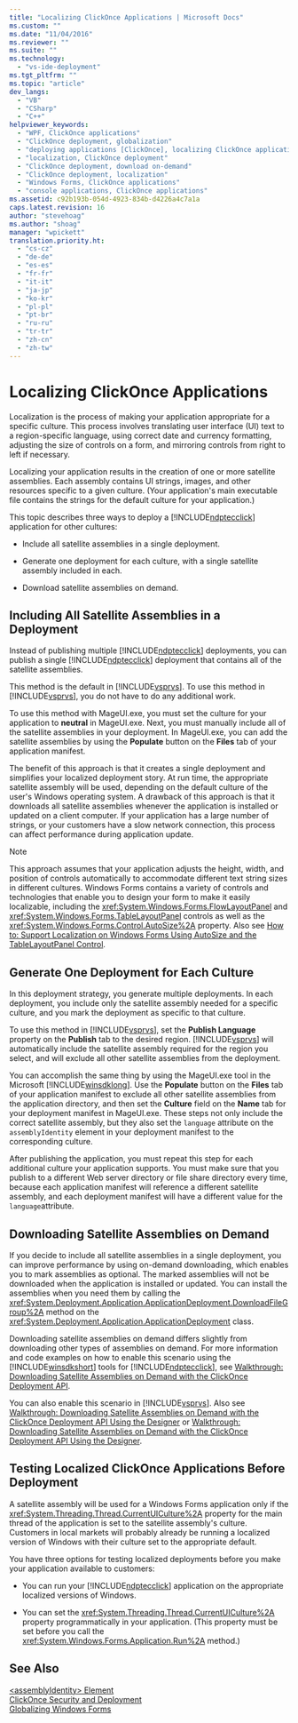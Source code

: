 ```yaml
---
title: "Localizing ClickOnce Applications | Microsoft Docs"
ms.custom: ""
ms.date: "11/04/2016"
ms.reviewer: ""
ms.suite: ""
ms.technology: 
  - "vs-ide-deployment"
ms.tgt_pltfrm: ""
ms.topic: "article"
dev_langs: 
  - "VB"
  - "CSharp"
  - "C++"
helpviewer_keywords: 
  - "WPF, ClickOnce applications"
  - "ClickOnce deployment, globalization"
  - "deploying applications [ClickOnce], localizing ClickOnce applications"
  - "localization, ClickOnce deployment"
  - "ClickOnce deployment, download on-demand"
  - "ClickOnce deployment, localization"
  - "Windows Forms, ClickOnce applications"
  - "console applications, ClickOnce applications"
ms.assetid: c92b193b-054d-4923-834b-d4226a4c7a1a
caps.latest.revision: 16
author: "stevehoag"
ms.author: "shoag"
manager: "wpickett"
translation.priority.ht: 
  - "cs-cz"
  - "de-de"
  - "es-es"
  - "fr-fr"
  - "it-it"
  - "ja-jp"
  - "ko-kr"
  - "pl-pl"
  - "pt-br"
  - "ru-ru"
  - "tr-tr"
  - "zh-cn"
  - "zh-tw"
---
```

# Localizing ClickOnce Applications
Localization is the process of making your application appropriate for a specific culture. This process involves translating user interface (UI) text to a region-specific language, using correct date and currency formatting, adjusting the size of controls on a form, and mirroring controls from right to left if necessary.  
  
 Localizing your application results in the creation of one or more satellite assemblies. Each assembly contains UI strings, images, and other resources specific to a given culture. (Your application's main executable file contains the strings for the default culture for your application.)  
  
 This topic describes three ways to deploy a [!INCLUDE[ndptecclick](../deployment/includes/ndptecclick_md.md)] application for other cultures:  
  
-   Include all satellite assemblies in a single deployment.  
  
-   Generate one deployment for each culture, with a single satellite assembly included in each.  
  
-   Download satellite assemblies on demand.  
  
## Including All Satellite Assemblies in a Deployment  
 Instead of publishing multiple [!INCLUDE[ndptecclick](../deployment/includes/ndptecclick_md.md)] deployments, you can publish a single [!INCLUDE[ndptecclick](../deployment/includes/ndptecclick_md.md)] deployment that contains all of the satellite assemblies.  
  
 This method is the default in [!INCLUDE[vsprvs](../code-quality/includes/vsprvs_md.md)]. To use this method in [!INCLUDE[vsprvs](../code-quality/includes/vsprvs_md.md)], you do not have to do any additional work.  
  
 To use this method with MageUI.exe, you must set the culture for your application to **neutral** in MageUI.exe. Next, you must manually include all of the satellite assemblies in your deployment. In MageUI.exe, you can add the satellite assemblies by using the **Populate** button on the **Files** tab of your application manifest.  
  
 The benefit of this approach is that it creates a single deployment and simplifies your localized deployment story. At run time, the appropriate satellite assembly will be used, depending on the default culture of the user's Windows operating system. A drawback of this approach is that it downloads all satellite assemblies whenever the application is installed or updated on a client computer. If your application has a large number of strings, or your customers have a slow network connection, this process can affect performance during application update.  
  
> [!NOTE]
>  This approach assumes that your application adjusts the height, width, and position of controls automatically to accommodate different text string sizes in different cultures. Windows Forms contains a variety of controls and technologies that enable you to design your form to make it easily localizable, including the <xref:System.Windows.Forms.FlowLayoutPanel> and <xref:System.Windows.Forms.TableLayoutPanel> controls as well as the <xref:System.Windows.Forms.Control.AutoSize%2A> property.  Also see [How to: Support Localization on Windows Forms Using AutoSize and the TableLayoutPanel Control](http://msdn.microsoft.com/library/1zkt8b33\(v=vs.110\)).  
  
## Generate One Deployment for Each Culture  
 In this deployment strategy, you generate multiple deployments. In each deployment, you include only the satellite assembly needed for a specific culture, and you mark the deployment as specific to that culture.  
  
 To use this method in [!INCLUDE[vsprvs](../code-quality/includes/vsprvs_md.md)], set the **Publish Language** property on the **Publish** tab to the desired region. [!INCLUDE[vsprvs](../code-quality/includes/vsprvs_md.md)] will automatically include the satellite assembly required for the region you select, and will exclude all other satellite assemblies from the deployment.  
  
 You can accomplish the same thing by using the MageUI.exe tool in the Microsoft [!INCLUDE[winsdklong](../deployment/includes/winsdklong_md.md)]. Use the **Populate** button on the **Files** tab of your application manifest to exclude all other satellite assemblies from the application directory, and then set the **Culture** field on the **Name** tab for your deployment manifest in MageUI.exe. These steps not only include the correct satellite assembly, but they also set the `language` attribute on the `assemblyIdentity` element in your deployment manifest to the corresponding culture.  
  
 After publishing the application, you must repeat this step for each additional culture your application supports. You must make sure that you publish to a different Web server directory or file share directory every time, because each application manifest will reference a different satellite assembly, and each deployment manifest will have a different value for the `language`attribute.  
  
## Downloading Satellite Assemblies on Demand  
 If you decide to include all satellite assemblies in a single deployment, you can improve performance by using on-demand downloading, which enables you to mark assemblies as optional. The marked assemblies will not be downloaded when the application is installed or updated. You can install the assemblies when you need them by calling the <xref:System.Deployment.Application.ApplicationDeployment.DownloadFileGroup%2A> method on the <xref:System.Deployment.Application.ApplicationDeployment> class.  
  
 Downloading satellite assemblies on demand differs slightly from downloading other types of assemblies on demand. For more information and code examples on how to enable this scenario using the [!INCLUDE[winsdkshort](../debugger/debug-interface-access/includes/winsdkshort_md.md)] tools for [!INCLUDE[ndptecclick](../deployment/includes/ndptecclick_md.md)], see [Walkthrough: Downloading Satellite Assemblies on Demand with the ClickOnce Deployment API](../deployment/walkthrough-downloading-satellite-assemblies-on-demand-with-the-clickonce-deployment-api.md).  
  
 You can also enable this scenario in [!INCLUDE[vsprvs](../code-quality/includes/vsprvs_md.md)].  Also see [Walkthrough: Downloading Satellite Assemblies on Demand with the ClickOnce Deployment API Using the Designer](http://msdn.microsoft.com/library/ms366788\(v=vs.110\)) or [Walkthrough: Downloading Satellite Assemblies on Demand with the ClickOnce Deployment API Using the Designer](http://msdn.microsoft.com/library/ms366788\(v=vs.120\)).  
  
## Testing Localized ClickOnce Applications Before Deployment  
 A satellite assembly will be used for a Windows Forms application only if the <xref:System.Threading.Thread.CurrentUICulture%2A> property for the main thread of the application is set to the satellite assembly's culture. Customers in local markets will probably already be running a localized version of Windows with their culture set to the appropriate default.  
  
 You have three options for testing localized deployments before you make your application available to customers:  
  
-   You can run your [!INCLUDE[ndptecclick](../deployment/includes/ndptecclick_md.md)] application on the appropriate localized versions of Windows.  
  
-   You can set the <xref:System.Threading.Thread.CurrentUICulture%2A> property programmatically in your application. (This property must be set before you call the <xref:System.Windows.Forms.Application.Run%2A> method.)  
  
## See Also  
 [\<assemblyIdentity> Element](../deployment/assemblyidentity-element-clickonce-deployment.md)   
 [ClickOnce Security and Deployment](../deployment/clickonce-security-and-deployment.md)   
 [Globalizing Windows Forms](http://msdn.microsoft.com/Library/72f6cd92-83be-45ec-aa37-9cb8e3ebc3c5)